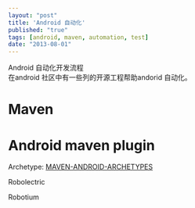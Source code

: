 ```yaml
---
layout: "post"
title: 'Android 自动化'
published: "true"
tags: [android, maven, automation, test]
date: "2013-08-01"
---
```


Android 自动化开发流程  
在android 社区中有一些列的开源工程帮助andorid 自动化。

# Maven

# Android maven plugin

Archetype: [MAVEN-ANDROID-ARCHETYPES](http://stand.spree.de/wiki_details_maven_archetypes)

Robolectric

Robotium